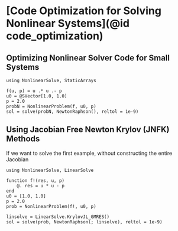 # [Code Optimization for Solving Nonlinear Systems](@id code_optimization)

## Optimizing Nonlinear Solver Code for Small Systems

```@example
using NonlinearSolve, StaticArrays

f(u, p) = u .* u .- p
u0 = @SVector[1.0, 1.0]
p = 2.0
probN = NonlinearProblem(f, u0, p)
sol = solve(probN, NewtonRaphson(), reltol = 1e-9)
```

## Using Jacobian Free Newton Krylov (JNFK) Methods

If we want to solve the first example, without constructing the entire Jacobian

```@example
using NonlinearSolve, LinearSolve

function f!(res, u, p)
    @. res = u * u - p
end
u0 = [1.0, 1.0]
p = 2.0
prob = NonlinearProblem(f!, u0, p)

linsolve = LinearSolve.KrylovJL_GMRES()
sol = solve(prob, NewtonRaphson(; linsolve), reltol = 1e-9)
```